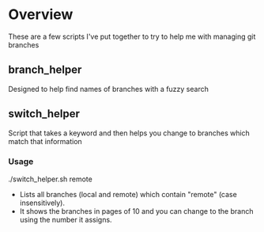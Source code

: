 # Overview

These are a few scripts I've put together to try to help me with managing git branches

## branch_helper

Designed to help find names of branches with a fuzzy search

## switch_helper
Script that takes a keyword and then helps you change to branches which match that information

### Usage
./switch_helper.sh remote

- Lists all branches (local and remote) which contain "remote" (case insensitively). 
- It shows the branches in pages of 10 and you can change to the branch using the number it assigns.
